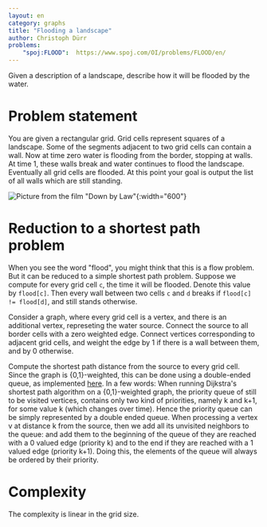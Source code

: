```yaml
---
layout: en
category: graphs
title: "Flooding a landscape"
author: Christoph Dürr
problems:
    "spoj:FLOOD":  https://www.spoj.com/OI/problems/FLOOD/en/
---
```


Given a description of a landscape, describe how it will be flooded by the water.

# Problem statement

You are given a rectangular grid. Grid cells represent squares of a landscape.  Some of the segments adjacent to two grid cells can contain a wall.  Now at time zero water is flooding from the border, stopping at walls. At time 1, these walls break and water continues to flood the landscape. Eventually all grid cells are flooded. At this point your goal is output the list of all walls which are still standing.

![Picture from the film "Down by Law"](https://p1.storage.canalblog.com/11/22/110219/18685808.jpg){:width="600"}


# Reduction to a shortest path problem

When you see the word "flood", you might think that this is a flow problem. But it can be reduced to a simple shortest path problem. Suppose we compute for every grid cell `c`, the time it will be flooded.  Denote this value by `flood[c]`. Then every wall between two cells `c` and `d` breaks if `flood[c] != flood[d]`, and still stands otherwise.

Consider a graph, where every grid cell is a vertex, and there is an additional vertex, represeting the water source. Connect the source to all border cells with a zero weighted edge. Connect vertices corresponding to adjacent grid cells, and weight the edge by 1 if there is a wall between them, and by 0 otherwise.  

Compute the shortest path distance from the source to every grid cell.  Since the graph is {0,1}-weighted, this can be done using a double-ended queue, as implemented [here](https://jilljenn.github.io/tryalgo/_modules/tryalgo/graph01.html).  In a few words: When running Dijkstra's shortest path algorithm on a {0,1}-weighted graph, the priority queue of still to be visited vertices, contains only two kind of priorities, namely k and k+1, for some value k (which changes over time). Hence the priority queue can be simply represented by a double ended queue. When processing a vertex v at distance k from the source, then we add all its unvisited neighbors to the queue: and add them to the beginning of the queue of they are reached with a 0 valued edge (priority k) and to the end if they are reached with a 1 valued edge (priority k+1).  Doing this, the elements of the queue will always be ordered by their priority.

# Complexity

The complexity is linear in the grid size.
